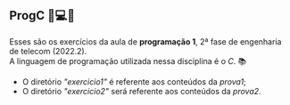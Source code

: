 ## ProgC 📌💻✨

Esses são os exercícios da aula de **programação 1**, 2ª fase de engenharia de telecom (2022.2). <br> A linguagem de programação utilizada nessa disciplina é o *C*. 📚

- O diretório *"exercicio1"* é referente aos conteúdos da *prova1*;
- O diretório *"exercicio2"* será referente aos conteúdos da *prova2*.
